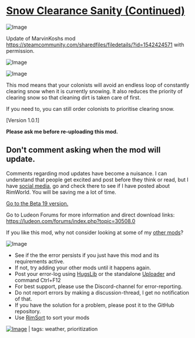 # [Snow Clearance Sanity (Continued)](https://steamcommunity.com/sharedfiles/filedetails/?id=2314284273)

![Image](https://i.imgur.com/buuPQel.png)

Update of MarvinKoshs mod
https://steamcommunity.com/sharedfiles/filedetails/?id=1542424571
with permission.

![Image](https://i.imgur.com/pufA0kM.png)
	
![Image](https://i.imgur.com/Z4GOv8H.png)

This mod means that your colonists will avoid an endless loop of constantly clearing snow when it is currently snowing. It also reduces the priority of clearing snow so that cleaning dirt is taken care of first.
	
If you need to, you can still order colonists to prioritise clearing snow.

[Version 1.0.1]

**Please ask me before re-uploading this mod.**

## Don't comment asking when the mod will update.


Comments regarding mod updates have become a nuisance. I can understand that people get excited and post before they think or read, but I have [social media](https://twitter.com/marvinkosh), go and check there to see if I have posted about RimWorld. You will be saving me a lot of time.

[Go to the Beta 19 version.](https://steamcommunity.com/sharedfiles/filedetails/?id=1525557407)

Go to Ludeon Forums for more information and direct download links: https://ludeon.com/forums/index.php?topic=30508.0

If you like this mod, why not consider looking at some of my [other mods](http://steamcommunity.com/id/marvinkosh/myworkshopfiles/?appid=294100)?

![Image](https://i.imgur.com/PwoNOj4.png)



-  See if the the error persists if you just have this mod and its requirements active.
-  If not, try adding your other mods until it happens again.
-  Post your error-log using [HugsLib](https://steamcommunity.com/workshop/filedetails/?id=818773962) or the standalone [Uploader](https://steamcommunity.com/sharedfiles/filedetails/?id=2873415404) and command Ctrl+F12
-  For best support, please use the Discord-channel for error-reporting.
-  Do not report errors by making a discussion-thread, I get no notification of that.
-  If you have the solution for a problem, please post it to the GitHub repository.
-  Use [RimSort](https://github.com/RimSort/RimSort/releases/latest) to sort your mods

 

[![Image](https://img.shields.io/github/v/release/emipa606/SnowClearanceSanity?label=latest%20version&style=plastic&color=9f1111&labelColor=black)](https://steamcommunity.com/sharedfiles/filedetails/changelog/2314284273) | tags:  weather,  prioritization
